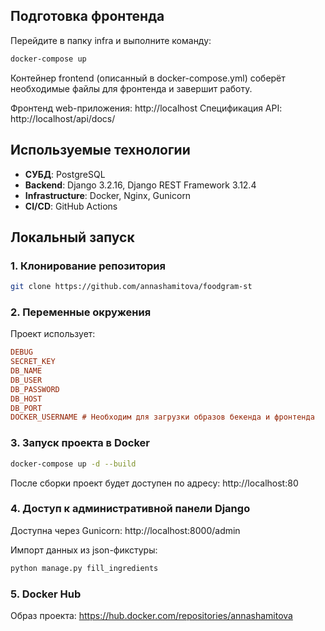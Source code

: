 
## **Подготовка фронтенда**
Перейдите в папку infra и выполните команду:
```sh
docker-compose up  
```
Контейнер frontend (описанный в docker-compose.yml) соберёт необходимые файлы для фронтенда и завершит работу.

Фронтенд web-приложения: http://localhost
Спецификация API: http://localhost/api/docs/

## **Используемые технологии**
- **СУБД**: PostgreSQL
- **Backend**: Django 3.2.16, Django REST Framework 3.12.4
- **Infrastructure**: Docker, Nginx, Gunicorn
- **CI/CD**: GitHub Actions

 
## **Локальный запуск**

### **1. Клонирование репозитория**
```sh
git clone https://github.com/annashamitova/foodgram-st
```
### **2. Переменные окружения**
Проект использует:
```ini
DEBUG
SECRET_KEY
DB_NAME
DB_USER
DB_PASSWORD
DB_HOST
DB_PORT
DOCKER_USERNAME # Необходим для загрузки образов бекенда и фронтенда
```
### **3. Запуск проекта в Docker**
```sh
docker-compose up -d --build
```
После сборки проект будет доступен по адресу: http://localhost:80

### **4. Доступ к административной панели Django**

Доступна через Gunicorn: http://localhost:8000/admin

Импорт данных из json-фикстуры:
```sh
python manage.py fill_ingredients
```


### **5. Docker Hub**
Образ проекта: https://hub.docker.com/repositories/annashamitova
